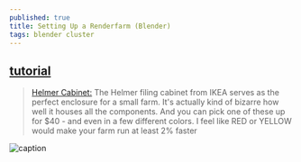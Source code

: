 ```yaml
---
published: true
title: Setting Up a Renderfarm (Blender)
tags: blender cluster
---
```

## [tutorial](https://cgcookie.com/tutorial/setting-up-a-renderfarm/)

> [Helmer Cabinet:](https://www.ikea.com/us/en/catalog/categories/departments/workspaces/10711/) The Helmer filing cabinet from IKEA serves as the perfect enclosure for a small farm. It's actually kind of bizarre how well it houses all the components. And you can pick one of these up for $40 - and even in a few different colors. I feel like RED or YELLOW would make your farm run at least 2% faster

![caption](https://s3.amazonaws.com/cgcookie-rails/wp-uploads/2013/08/nodeBuild_08-1.jpg)
